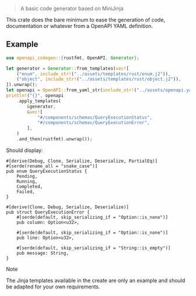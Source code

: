 > A basic code generator based on MiniJinja

This crate does the bare minimum to ease the generation of code, documentation or whatever from a OpenAPI YAML
definition.

## Example

```rust
use openapi_codegen::{rustfmt, OpenAPI, Generator};

let generator = Generator::from_templates(vec![
    ("enum", include_str!("../assets/templates/rust/enum.j2")),
    ("object", include_str!("../assets/templates/rust/object.j2")),
]).unwrap();
let openapi = OpenAPI::from_yaml_str(include_str!("../assets/openapi.yaml")).unwrap();
println!("{}", openapi
    .apply_templates(
        &generator,
        &vec![
            "#/components/schemas/QueryExecutionStatus",
            "#/components/schemas/QueryExecutionError",
        ],
    )
    .and_then(rustfmt).unwrap());
```

Should display:

```rust,ignore
#[derive(Debug, Clone, Serialize, Deserialize, PartialEq)]
#[serde(rename_all = "snake_case")]
pub enum QueryExecutionStatus {
    Pending,
    Running,
    Completed,
    Failed,
}

#[derive(Clone, Debug, Serialize, Deserialize)]
pub struct QueryExecutionError {
    #[serde(default, skip_serializing_if = "Option::is_none")]
    pub column: Option<u32>,

    #[serde(default, skip_serializing_if = "Option::is_none")]
    pub line: Option<u32>,

    #[serde(default, skip_serializing_if = "String::is_empty")]
    pub message: String,
}
```

> [!NOTE]
> The Jinja templates available in the create are only an example and should be adapted for your own requirements.
